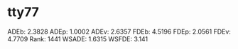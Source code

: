 # tty77

ADEb: 2.3828
ADEp: 1.0002
ADEv: 2.6357
FDEb: 4.5196
FDEp: 2.0561
FDEv: 4.7709
Rank: 1441
WSADE: 1.6315
WSFDE: 3.141